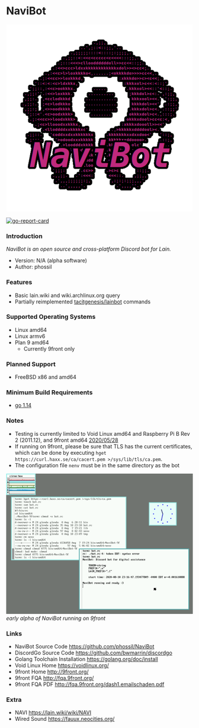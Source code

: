# NaviBot

![navibot-logo](doc/NaviBot-Logo-alpha-transparent-higher.png)

[![go-report-card](https://goreportcard.com/badge/github.com/phossil/NaviBot)](https://goreportcard.com/report/github.com/phossil/NaviBot)

### Introduction

_NaviBot is an open source and cross-platform Discord bot for Lain._

* Version: N/A (alpha software)
* Author: phossil

### Features
* Basic lain.wiki and wiki.archlinux.org query
* Partially reimplemented [tacitgenesis/lainbot](https://github.com/tacitgenesis/lainbot) commands

### Supported Operating Systems
* Linux amd64
* Linux armv6
* Plan 9 amd64
    * Currently 9front only

### Planned Support
* FreeBSD x86 and amd64

### Minimum Build Requirements
* [go 1.14](https://golang.org/doc/go1.14)

### Notes
* Testing is currently limited to Void Linux amd64 and Raspberry Pi B Rev 2
 (2011.12), and 9front amd64 [2020/05/28](http://9front.org/releases/2020/05/28/0/)
* If running on 9front, please be sure that TLS has the current certificates,
 which can be done by executing `hget https://curl.haxx.se/ca/cacert.pem >/sys/lib/tls/ca.pem`.
* The configuration file `nenv` must be in the same directory as the bot

![navibot-9front](doc/Screenshot_9front_2020-08-10_19:32:37.png)
*early alpha of NaviBot running on 9front*

### Links
* NaviBot Source Code
<https://github.com/phossil/NaviBot>
* DiscordGo Source Code
<https://github.com/bwmarrin/discordgo>
* Golang Toolchain Installation
<https://golang.org/doc/install>
* Void Linux Home
<https://voidlinux.org/>
* 9front Home
<http://9front.org/>
* 9front FQA
<http://fqa.9front.org/>
* 9front FQA PDF
<http://fqa.9front.org/dash1.emailschaden.pdf>

### Extra
* NAVI <https://lain.wiki/wiki/NAVI>
* Wired Sound <https://fauux.neocities.org/>
